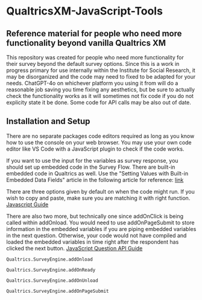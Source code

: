 # QualtricsXM-JavaScript-Tools

## Reference material for people who need more functionality beyond vanilla Qualtrics XM

This repository was created for people who need more functionality for their survey beyond the default survey options.
Since this is a work in progress primary for use internally within the Institute for Social Research, it may be disorganized
and the code may need to fixed to be adapted for your needs. ChatGPT-4o on whichever platform you using it from will do a 
reasonable job saving you time fixing any aesthetics, but be sure to actually check the functionality works as it will 
sometimes not fix code if you do not explicity state it be done. Some code for API calls may be also out of date.

## Installation and Setup

There are no separate packages code editors required as long as you know how to use the console on your web browser.
You may use your own code editor like VS Code with a JavaScript plugin to check if the code works.

If you want to use the input for the variables as survey response, you should set up embedded code in the Survey Flow.
There are built-in embedded code in Qualtrics as well. Use the "Setting Values with Built-in Embedded Data Fields" article in the following article for reference: [link](https://www.qualtrics.com/support/survey-platform/survey-module/survey-flow/standard-elements/embedded-data/)

There are three options given by default on when the code might run. If you wish to copy and paste, make sure you are matching it with right function.
[Javascript Guide](https://www.qualtrics.com/support/survey-platform/survey-module/question-options/add-javascript/)

There are also two more, but technically one since addOnClick is being called within addOnload. You would need to use addOnPageSubmit to store information in the embedded variables if you are piping embedded variables in the next question. Otherwise, your code would not have compiled and loaded the embedded variables in time right after the respondent has clicked the next button. [JavaScript Question API Guide](https://api.qualtrics.com/82bd4d5c331f1-qualtrics-java-script-question-api-class)

```
Qualtrics.SurveyEngine.addOnload

Qualtrics.SurveyEngine.addOnReady

Qualtrics.SurveyEngine.addOnUnload

Qualtrics.SurveyEngine.addOnPageSubmit

```
